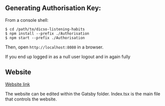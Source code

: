 ## Generating Authorisation Key:

From a console shell:

    $ cd /path/to/dicso-listening-habits
    $ npm install --prefix ./Authorisation
    $ npm start --prefix ./Authorisation

Then, open `http://localhost:8080` in a browser.

If you end up logged in as a null user logout and in again fully

## Website
<a href="https://disco-listening-habits.netlify.app/"> Website link </a>

The website can be edited within the Gatsby folder. Index.tsx is the main file that controls the website.